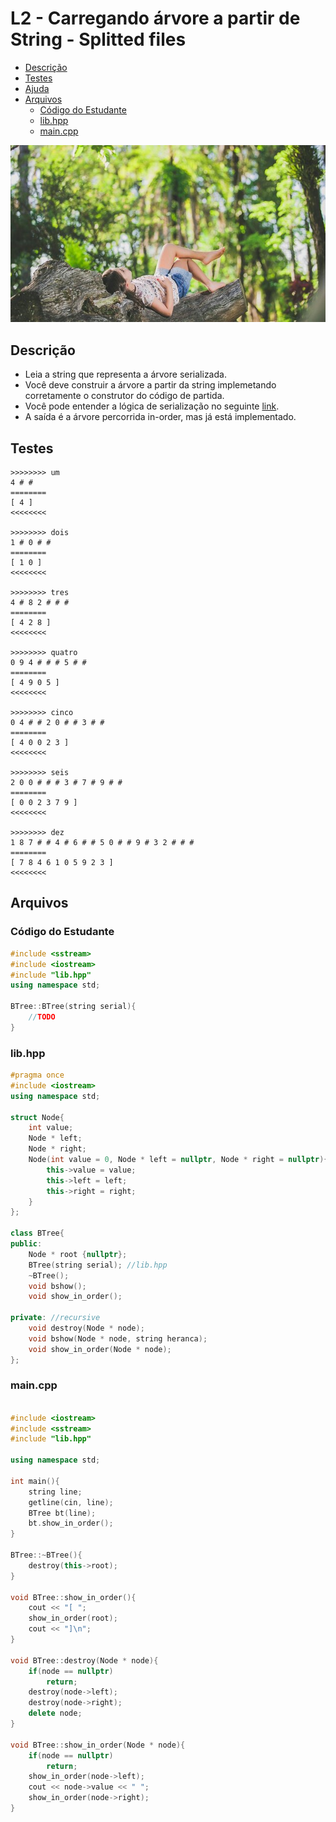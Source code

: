 # L2 - Carregando árvore a partir de String - Splitted files

<!--TOC_BEGIN-->
- [Descrição](https://raw.githubusercontent.com/qxcodeed/moodle/master/base/048/#descrição)
- [Testes](https://raw.githubusercontent.com/qxcodeed/moodle/master/base/048/#testes)
- [Ajuda](https://raw.githubusercontent.com/qxcodeed/moodle/master/base/048/#ajuda)
- [Arquivos](https://raw.githubusercontent.com/qxcodeed/moodle/master/base/048/#arquivos)
    - [Código do Estudante](https://raw.githubusercontent.com/qxcodeed/moodle/master/base/048/#código-do-estudante)
    - [lib.hpp](https://raw.githubusercontent.com/qxcodeed/moodle/master/base/048/#libhpp)
    - [main.cpp](https://raw.githubusercontent.com/qxcodeed/moodle/master/base/048/#maincpp)
<!--TOC_END-->

![](https://raw.githubusercontent.com/qxcodeed/moodle/master/base/048/__capa.jpg)

## Descrição

- Leia a string que representa a árvore serializada.
- Você deve construir a árvore a partir da string implemetando corretamente o construtor do código de partida.
- Você pode entender a lógica de serialização no seguinte [link](https://www.geeksforgeeks.org/serialize-deserialize-binary-tree/).
- A saída é a árvore percorrida in-order, mas já está implementado.

## Testes

```
>>>>>>>> um
4 # # 
========
[ 4 ]
<<<<<<<<

>>>>>>>> dois
1 # 0 # # 
========
[ 1 0 ]
<<<<<<<<

>>>>>>>> tres
4 # 8 2 # # # 
========
[ 4 2 8 ]
<<<<<<<<

>>>>>>>> quatro
0 9 4 # # # 5 # # 
========
[ 4 9 0 5 ]
<<<<<<<<

>>>>>>>> cinco
0 4 # # 2 0 # # 3 # # 
========
[ 4 0 0 2 3 ]
<<<<<<<<

>>>>>>>> seis
2 0 0 # # # 3 # 7 # 9 # # 
========
[ 0 0 2 3 7 9 ]
<<<<<<<<

>>>>>>>> dez
1 8 7 # # 4 # 6 # # 5 0 # # 9 # 3 2 # # # 
========
[ 7 8 4 6 1 0 5 9 2 3 ]
<<<<<<<<
```

## Arquivos
### Código do Estudante
```cpp
#include <sstream>
#include <iostream>
#include "lib.hpp"
using namespace std;

BTree::BTree(string serial){
    //TODO
}

```

### lib.hpp
```cpp
#pragma once
#include <iostream>
using namespace std;

struct Node{
    int value;
    Node * left;
    Node * right;
    Node(int value = 0, Node * left = nullptr, Node * right = nullptr){
        this->value = value;
        this->left = left;
        this->right = right;
    }
};

class BTree{
public:
    Node * root {nullptr};
    BTree(string serial); //lib.hpp
    ~BTree();
    void bshow();
    void show_in_order();

private: //recursive
    void destroy(Node * node);
    void bshow(Node * node, string heranca);
    void show_in_order(Node * node);
};
```

### main.cpp
```cpp

#include <iostream>
#include <sstream>
#include "lib.hpp"

using namespace std;

int main(){
    string line;
    getline(cin, line);
    BTree bt(line);
    bt.show_in_order();
}

BTree::~BTree(){
    destroy(this->root);
}

void BTree::show_in_order(){
    cout << "[ ";
    show_in_order(root);
    cout << "]\n";
}

void BTree::destroy(Node * node){
    if(node == nullptr)
        return;
    destroy(node->left);
    destroy(node->right);
    delete node;
}

void BTree::show_in_order(Node * node){
    if(node == nullptr)
        return;
    show_in_order(node->left);
    cout << node->value << " ";
    show_in_order(node->right);
}

```